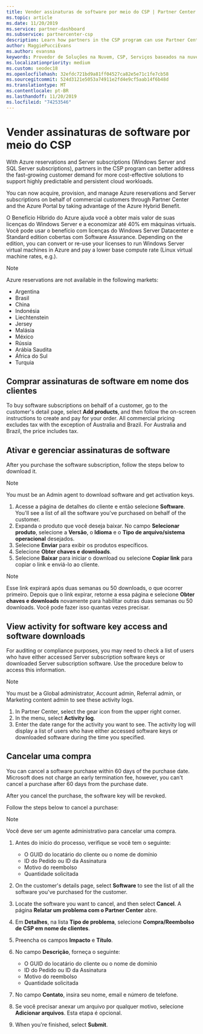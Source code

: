 ```yaml
---
title: Vender assinaturas de software por meio do CSP | Partner Center
ms.topic: article
ms.date: 11/20/2019
ms.service: partner-dashboard
ms.subservice: partnercenter-csp
description: Learn how partners in the CSP program can use Partner Center to buy, manage, sell, and cancel Azure reserved instances and Server subscriptions for customers.
author: MaggiePucciEvans
ms.author: evansma
keywords: Provedor de Soluções na Nuvem, CSP, Serviços baseados na nuvem, Azure, Azure RI, Windows Server, SQL Server, assinaturas de software
ms.localizationpriority: medium
ms.custom: seodec18
ms.openlocfilehash: 32efdc721bd9a81ff04527ca82e5e71c1fe7cb58
ms.sourcegitcommit: 524d3121e5053a74911e2fd4e9cf5aab14f6b48d
ms.translationtype: MT
ms.contentlocale: pt-BR
ms.lasthandoff: 11/20/2019
ms.locfileid: "74253546"
---
```

# <a name="sell-software-subscriptions-through-csp"></a>Vender assinaturas de software por meio do CSP

With Azure reservations and Server subscriptions (Windows Server and SQL Server subscriptions), partners in the CSP program can better address the fast-growing customer demand for more cost-effective solutions to support highly predictable and persistent cloud workloads. 

You can now acquire, provision, and manage Azure reservations and Server subscriptions on behalf of commercial customers through Partner Center and the Azure Portal by taking advantage of the Azure Hybrid Benefit. 

O Benefício Híbrido do Azure ajuda você a obter mais valor de suas licenças do Windows Server e a economizar até 40% em máquinas virtuais. Você pode usar o benefício com licenças do Windows Server Datacenter e Standard edition cobertas com Software Assurance. Depending on the edition, you can convert or re-use your licenses to run Windows Server virtual machines in Azure and pay a lower base compute rate (Linux virtual machine rates, e.g.).

> [!NOTE]  
> Azure reservations are not available in the following markets:  
> * Argentina
> * Brasil
> * China
> * Indonésia
> * Liechtenstein
> * Jersey
> * Malásia
> * México
> * Rússia
> * Arábia Saudita
> * África do Sul
> * Turquia

<!--March 20, 2019 - this list of countries was correct as of today. Maggie last updated the list according to FAREAST\v-pubobb in bug 20907186.
-->

## <a name="buy-software-subscriptions-on-behalf-of-customers"></a>Comprar assinaturas de software em nome dos clientes

To buy software subscriptions on behalf of a customer, go to the customer's detail page, select **Add products**, and then follow the on-screen instructions to create and pay for your order. All commercial pricing excludes tax with the exception of Australia and Brazil. For Australia and Brazil, the price includes tax.

## <a name="activate-and-manage-software-subscriptions"></a>Ativar e gerenciar assinaturas de software

After you purchase the software subscription, follow the steps below to download it.

>[!NOTE]
>You must be an Admin agent to download software and get activation keys.

1. Acesse a página de detalhes do cliente e então selecione **Software**. You'll see a list of all the software you've purchased on behalf of the customer. 
2.  Expanda o produto que você deseja baixar. No campo **Selecionar produto**, selecione a **Versão**, o **Idioma** e o **Tipo de arquivo/sistema operacional** desejados. 
3.  Selecione **Enviar** para exibir os produtos específicos. 
4.  Selecione **Obter chaves e downloads**. 
5.  Selecione **Baixar** para iniciar o download ou selecione **Copiar link** para copiar o link e enviá-lo ao cliente. 

>[!NOTE]
>Esse link expirará após duas semanas ou 50 downloads, o que ocorrer primeiro. Depois que o link expirar, retorne a essa página e selecione **Obter chaves e downloads** novamente para habilitar outras duas semanas ou 50 downloads. Você pode fazer isso quantas vezes precisar. 

## <a name="view-activity-for-software-key-access-and-software-downloads"></a>View activity for software key access and software downloads
For auditing or compliance purposes, you may need to check a list of users who have either accessed Server subscription software keys or downloaded Server subscription software. Use the procedure below to access this information. 

>[!NOTE]
>You must be a Global administrator, Account admin, Referral admin, or Marketing content admin to see these activity logs. 

1.  In Partner Center, select the gear icon from the upper right corner. 
2.  In the menu, select **Activity log**.
3.  Enter the date range for the activity you want to see. The activity log will display a list of users who have either accessed software keys or downloaded software during the time you specified. 

## <a name="cancel-a-purchase"></a>Cancelar uma compra

You can cancel a software purchase within 60 days of the purchase date. Microsoft does not charge an early termination fee, however, you can't cancel a purchase after 60 days from the purchase date.

After you cancel the purchase, the software key will be revoked. 

Follow the steps below to cancel a purchase:

>[!NOTE]
>Você deve ser um agente administrativo para cancelar uma compra. 

1.  Antes do início do processo, verifique se você tem o seguinte:
    -   O GUID do locatário do cliente ou o nome de domínio
    -   ID do Pedido ou ID da Assinatura
    -   Motivo do reembolso
    -   Quantidade solicitada

2.  On the customer's details page, select **Software** to see the list of all the software you've purchased for the customer. 

3.  Locate the software you want to cancel, and then select **Cancel**. A página **Relatar um problema com o Partner Center** abre. 

4.  Em **Detalhes**, na lista **Tipo de problema**, selecione **Compra/Reembolso de CSP em nome de clientes**.

5.  Preencha os campos **Impacto** e **Título**. 

6.  No campo **Descrição**, forneça o seguinte: 
    -   O GUID do locatário do cliente ou o nome de domínio
    -   ID do Pedido ou ID da Assinatura
    -   Motivo do reembolso
    -   Quantidade solicitada

7.  No campo **Contato**, insira seu nome, email e número de telefone. 

8.  Se você precisar anexar um arquivo por qualquer motivo, selecione **Adicionar arquivos**. Esta etapa é opcional. 

9.  When you're finished, select **Submit**.
